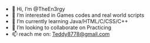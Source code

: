 - 👋 Hi, I’m @TheEn3rgy
- 👀 I’m interested in Games codes and real world scripts
- 🌱 I’m currently learning Java/HTML/C/CSS/C++
- 💞️ I’m looking to collaborate on Practicing
- 📫 reach me on: Teddy8778@gmail.com 

